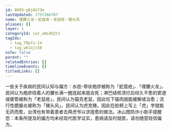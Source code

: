 ```yaml
---
id: 0099-g0j6k73m
lastUpdated: 1757166787
name: 缠腰火龙・蛇盘疮・老鼠疮・猪头风
aliases: []
layer: 1
categoryId: cat_uWLHUZtI
tagIds:
  - tag_TRpfu-I4
  - tag_wK1Gjc5B
nsfw: false
parent: ""
relatedEntries: []
timelineEvents: []
titledLinks: []
---
```


一些关于疾病的民间认知与偏方：水痘-带状疱疹被称为「蛇盘疮」、「缠腰火龙」，民间认为疱疹绕着人的腰长满一圈连起来就会死；淋巴结核溃烂后经久不愈的窦道或瘘管被称为「老鼠疮」，民间认为猫克老鼠，因此吃下猫肉就能缓解或治愈；流行性腮腺炎被称为「猪头风」，民间认为虎克猪，因此在脸颊上写上「虎」字就能无药而愈，台湾也有带着患者去拜虎爷以求痊愈的做法。冰山图防诈小助手提醒您：本条所提及的偏方均未经现代医学证实，患病请及时就医，请勿随意轻信偏方。